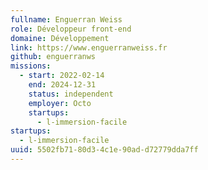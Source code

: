 ```yaml
---
fullname: Enguerran Weiss
role: Développeur front-end
domaine: Développement
link: https://www.enguerranweiss.fr
github: enguerranws
missions:
  - start: 2022-02-14
    end: 2024-12-31
    status: independent
    employer: Octo
    startups:
      - l-immersion-facile
startups:
  - l-immersion-facile
uuid: 5502fb71-80d3-4c1e-90ad-d72779dda7ff
---
```

